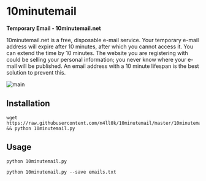 # 10minutemail

__Temporary Email - 10minutemail.net__

10minutemail.net is a free, disposable e-mail service. Your temporary e-mail address will expire after 10 minutes, after which you cannot access it. You can extend the time by 10 minutes.
The website you are registering with could be selling your personal information; you never know where your e-mail will be published. An email address with a 10 minute lifespan is the best solution to prevent this.

![main](https://raw.githubusercontent.com/m4ll0k/10minutemail/master/image.png)


Installation
--
```
wget https://raw.githubusercontent.com/m4ll0k/10minutemail/master/10minutemail.py && python 10minutemail.py
```

Usage
--
`python 10minutemail.py`



`python 10minutemail.py --save emails.txt`
